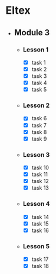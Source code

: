 # Eltex

- ## Module 3
   - ### Lesson 1
     - [X] task 1
     - [X] task 2
     - [X] task 3
     - [X] task 4
     - [X] task 5
   - ### Lesson 2
     - [X] task 6
     - [X] task 7
     - [X] task 8
     - [X] task 9
   - ### Lesson 3
     - [X] task 10
     - [X] task 11
     - [X] task 12
     - [X] task 13
   - ### Lesson 4
     - [X] task 14
     - [X] task 15
     - [X] task 16
   - ### Lesson 5
     - [X] task 17
     - [X] task 18
